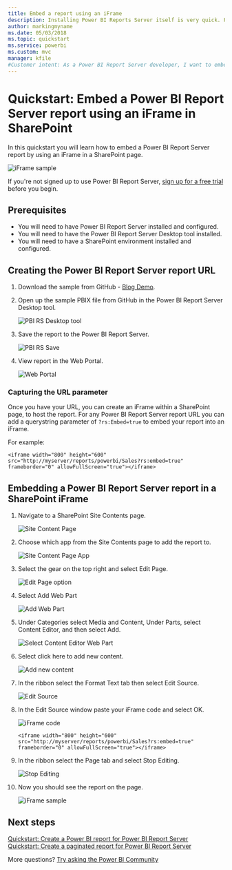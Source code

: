 ```yaml
---
title: Embed a report using an iFrame
description: Installing Power BI Reports Server itself is very quick. From downloading, to installing and configuring, you should be up and running services: powerbi
author: markingmyname
ms.date: 05/03/2018
ms.topic: quickstart
ms.service: powerbi
ms.custom: mvc
manager: kfile
#Customer intent: As a Power BI Report Server developer, I want to embed my PBI RS reports in an iFrame, so that I can show my reports in other applications.
---
```

# Quickstart: Embed a Power BI Report Server report using an iFrame in SharePoint

In this quickstart you will learn how to embed a Power BI Report Server report by using an iFrame in a SharePoint page.

![iFrame sample](media/quickstart-embed/quickstart_embed_01.png)

If you're not signed up to use Power BI Report Server, [sign up for a free trial](https://powerbi.microsoft.com/en-us/report-server/) before you begin.
## Prerequisites
* You will need to have Power BI Report Server installed and configured.
* You will need to have the Power BI Report Server Desktop tool installed.
* You will need to have a SharePoint environment installed and configured. 
## Creating the Power BI Report Server report URL

1. Download the sample from GitHub - [Blog Demo](https://github.com/Microsoft/powerbi-desktop-samples).

2. Open up the sample PBIX file from GitHub in the Power BI Report Server Desktop tool.

    ![PBI RS Desktop tool](media/quickstart-embed/quickstart_embed_02.png)

3. Save the report to the Power BI Report Server.

    ![PBI RS Save](media/quickstart-embed/quickstart_embed_03.png)

4. View report in the Web Portal.

    ![Web Portal](media/quickstart-embed/quickstart_embed_04.png)
### Capturing the URL parameter

Once you have your URL, you can create an iFrame within a SharePoint page, to host the report. For any Power BI Report Server report URL you can add a querystring parameter of `?rs:Embed=true` to embed your report into an iFrame.

For example:
```
<iframe width="800" height="600" src="http://myserver/reports/powerbi/Sales?rs:embed=true" frameborder="0" allowFullScreen="true"></iframe>
```
## Embedding a Power BI Report Server report in a SharePoint iFrame

1. Navigate to a SharePoint Site Contents page.

    ![Site Content Page](media/quickstart-embed/quickstart_embed_05.png)

2. Choose which app from the Site Contents page to add the report to.

    ![Site Content Page App](media/quickstart-embed/quickstart_embed_06.png)

3. Select the gear on the top right and select Edit Page.

    ![Edit Page option](media/quickstart-embed/quickstart_embed_07.png)

4. Select Add Web Part

    ![Add Web Part](media/quickstart-embed/quickstart_embed_08.png)

5. Under Categories select Media and Content, Under Parts, select Content Editor, and then select Add.

    ![Select Content Editor Web Part](media/quickstart-embed/quickstart_embed_09.png)

6. Select click here to add new content.

    ![Add new content](media/quickstart-embed/quickstart_embed_10.png)

7. In the ribbon select the Format Text tab then select Edit Source.

     ![Edit Source](media/quickstart-embed/quickstart_embed_11.png)

8. In the Edit Source window paste your iFrame code and select OK.

    ![iFrame code](media/quickstart-embed/quickstart_embed_12.png)

    ```
    <iframe width="800" height="600" src="http://myserver/reports/powerbi/Sales?rs:embed=true" frameborder="0" allowFullScreen="true"></iframe>
    ```

9. In the ribbon select the Page tab and select Stop Editing.

    ![Stop Editing](media/quickstart-embed/quickstart_embed_13.png)

10. Now you should see the report on the page.

    ![iFrame sample](media/quickstart-embed/quickstart_embed_01.png)
## Next steps

[Quickstart: Create a Power BI report for Power BI Report Server](quickstart-create-powerbi-report.md)  
[Quickstart: Create a paginated report for Power BI Report Server](quickstart-create-paginated-report.md)  

More questions? [Try asking the Power BI Community](https://community.powerbi.com/) 